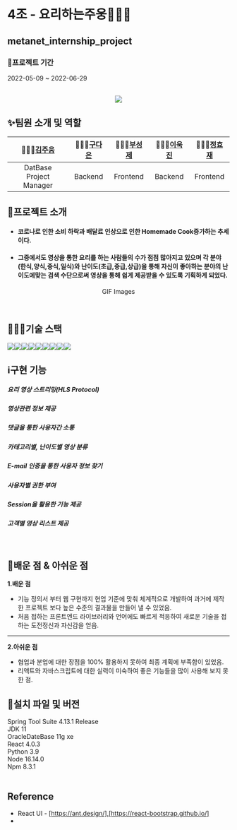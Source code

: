 # 4조 - 요리하는주웅👨🏻‍🍳<br>
## metanet_internship_project<br>
### 📆프로젝트 기간
2022-05-09 ~ 2022-06-29
<p align="center">
  <br>
  <img src="./images/common/logo-sample.jpeg">
  <br>
</p>

## ✨팀원 소개 및 역할
| 👨🏻‍🍳[김주웅](https://github.com/JuwoongKim) | 👩🏻‍🍳[구다은](https://github.com/koodaeun) |  👨🏻‍🍳[부성제](https://github.com/BuSeongJae)   |  👨🏻‍🍳[이욱진](https://github.com/ukjinlee66)   | 👨🏻‍🍳[정효재](https://github.com/JHJaVa1) |
| :--------: | :--------: | :------: | :-----: | :-----: |
|   DatBase<br>Project Manager    |   Backend  | Frontend | Backend | Frontend |

## 🌈프로젝트 소개
- <h4>코로나로 인한 소비 하락과 배달료 인상으로 인한 Homemade Cook증가하는 추세이다.</h4>
- <h4>그중에서도 영상을 통한 요리를 하는 사람들의 수가 점점 많아지고 있으며 각 분야 (한식,양식,중식,일식)와 난이도(초급,중급,상급)을 통해 자신이 좋아하는 분야의 난이도에맞는 검색 수단으로써 영상을 통해 쉽게 제공받을 수 있도록 기획하게 되었다.</h4>

<p align="center">
GIF Images
</p>

<br>

## 🧑🏼‍💻기술 스택<br>
<img src="https://img.shields.io/badge/JavaScript-F7DF1E?style=flat-square&logo=JavaScript&logoColor=white"/><img src="https://img.shields.io/badge/Java-007396?style=flat-square&logo=Java&logoColor=white"/><img src="https://img.shields.io/badge/React-61DAFB?style=flat-square&logo=React&logoColor=white"/><img src="https://img.shields.io/badge/OracleDB-F80000?style=flat-square&logo=Oracle&logoColor=white"/><img src="https://img.shields.io/badge/Spring Boot-6DB33F?style=flat-square&logo=Spring Boot&logoColor=white"/><img src="https://img.shields.io/badge/Python-3776AB?style=flat-square&logo=Python&logoColor=white"/><img src="https://img.shields.io/badge/Azure-0078D7?style=flat-square&logo=Azure DevOps&logoColor=white"/><img src="https://img.shields.io/badge/Kubernetes-326CE5?style=flat-square&logo=Kubernetes&logoColor=white"/><img src="https://img.shields.io/badge/Docker-2496ED?style=flat-square&logo=Docker&logoColor=white"/>
<br>

## ℹ️구현 기능

<h5>요리 영상 스트리밍(HLS Protocol)</h5>
<h5>영상관련 정보 제공</h5>
<h5>댓글을 통한 사용자간 소통</h5>
<h5>카테고리별, 난이도별 영상 분류</h5>
<h5>E-mail 인증을 통한 사용자 정보 찾기</h5>
<h5>사용자별 권한 부여</h5>
<h5>Session을 활용한 기능 제공</h5>
<h5>고객별 영상 리스트 제공</h5>

<br>

## 📖배운 점 & 아쉬운 점
**1.배운 점**
- 기능 정의서 부터 웹 구현까지 현업 기준에 맞춰 체계적으로 개발하여 과거에 제작한 프로젝트 보다 높은 수준의 결과물을 만들어 낼 수 있었음.
- 처음 접하는 프론트엔드 라이브러리와 언어에도 빠르게 적응하여 새로운 기술을 접하는 도전정신과 자신감을 얻음.
---
**2.아쉬운 점**
- 협업과 분업에 대한 장점을 100% 활용하지 못하여 최종 계획에 부족함이 있었음.
- 리액트와 자바스크립트에 대한 실력이 미숙하여 좋은 기능들을 많이 사용해 보지 못한 점.
## 📂설치 파일 및 버전
Spring Tool Suite 4.13.1 Release<br>
JDK 11<br>
OracleDateBase 11g xe<br>
React 4.0.3<br>
Python 3.9<br>
Node 16.14.0<br>
Npm 8.3.1<br>
<br>

## Reference
- React UI - [https://ant.design/],[https://react-bootstrap.github.io/]
- 
